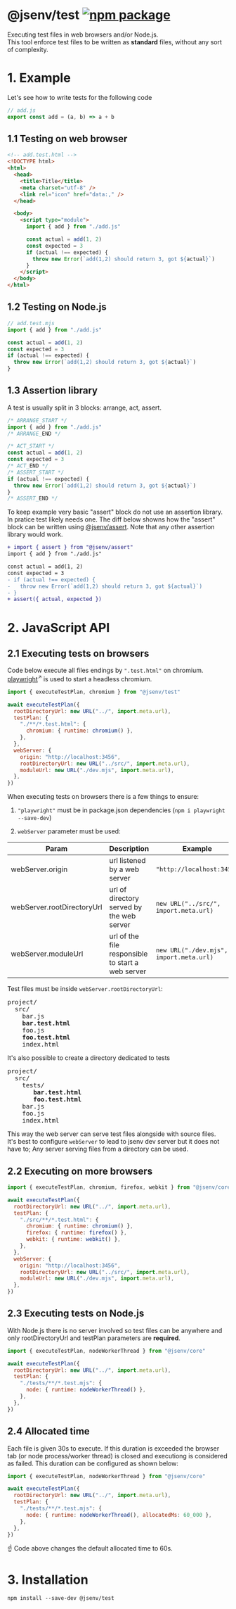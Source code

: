 # @jsenv/test [![npm package](https://img.shields.io/npm/v/@jsenv/test.svg?logo=npm&label=package)](https://www.npmjs.com/package/@jsenv/test)

Executing test files in web browsers and/or Node.js.  
This tool enforce test files to be written as **standard** files, without any sort of complexity.

# 1. Example

Let's see how to write tests for the following code 

```js
// add.js
export const add = (a, b) => a + b
```

## 1.1 Testing on web browser

```html
<!-- add.test.html -->
<!DOCTYPE html>
<html>
  <head>
    <title>Title</title>
    <meta charset="utf-8" />
    <link rel="icon" href="data:," />
  </head>

  <body>
    <script type="module">
      import { add } from "./add.js"

      const actual = add(1, 2)
      const expected = 3
      if (actual !== expected) {
        throw new Error(`add(1,2) should return 3, got ${actual}`)
      }
    </script>
  </body>
</html>
```

## 1.2 Testing on Node.js

```js
// add.test.mjs
import { add } from "./add.js"

const actual = add(1, 2)
const expected = 3
if (actual !== expected) {
  throw new Error(`add(1,2) should return 3, got ${actual}`)
}
```

## 1.3 Assertion library

A test is usually split in 3 blocks: arrange, act, assert.

```js
/* ARRANGE_START */
import { add } from "./add.js"
/* ARRANGE_END */

/* ACT_START */
const actual = add(1, 2)
const expected = 3
/* ACT_END */
/* ASSERT_START */
if (actual !== expected) {
  throw new Error(`add(1,2) should return 3, got ${actual}`)
}
/* ASSERT_END */
```

To keep example very basic "assert" block do not use an assertion library.  
In pratice test likely needs one. The diff below showns how the "assert" block can be written using [@jsenv/assert](../packages/assert). Note that any other assertion library would work.

```diff
+ import { assert } from "@jsenv/assert"
import { add } from "./add.js"

const actual = add(1, 2)
const expected = 3
- if (actual !== expected) {
-   throw new Error(`add(1,2) should return 3, got ${actual}`)
- }
+ assert({ actual, expected })
```

# 2. JavaScript API

## 2.1 Executing tests on browsers

Code below execute all files endings by `".test.html"` on chromium.  
[playwright](https://github.com/microsoft/playwright)<sup>↗</sup> is used to start a headless chromium.

```js
import { executeTestPlan, chromium } from "@jsenv/test"

await executeTestPlan({
  rootDirectoryUrl: new URL("../", import.meta.url),
  testPlan: {
    "./**/*.test.html": {
      chromium: { runtime: chromium() },
    },
  },
  webServer: {
    origin: "http://localhost:3456",
    rootDirectoryUrl: new URL("../src/", import.meta.url),
    moduleUrl: new URL("./dev.mjs", import.meta.url),
  },
})
```

When executing tests on browsers there is a few things to ensure:

1. `"playwright"` must be in package.json dependencies (`npm i playwright --save-dev`)

2. `webServer` parameter must be used:

| Param                      | Description                                       | Example                                 |
| -------------------------- | ------------------------------------------------- | --------------------------------------- |
| webServer.origin           | url listened by a web server                      | `"http://localhost:3456"`               |
| webServer.rootDirectoryUrl | url of directory served by the web server         | `new URL("../src/", import.meta.url)`   |
| webServer.moduleUrl        | url of the file responsible to start a web server | `new URL("./dev.mjs", import.meta.url)` |

Test files must be inside `webServer.rootDirectoryUrl`:

<pre>
project/
  src/
    bar.js
    <strong>bar.test.html</strong>
    foo.js
    <strong>foo.test.html</strong>
    index.html
</pre>

It's also possible to create a directory dedicated to tests

<pre>
project/
  src/
    tests/
       <strong>bar.test.html</strong>
       <strong>foo.test.html</strong>
    bar.js
    foo.js
    index.html
</pre>

This way the web server can serve test files alongside with source files.  
It's best to configure `webServer` to lead to jsenv dev server but it does not have to; Any server serving files from a directory can be used.

## 2.2 Executing on more browsers

```js
import { executeTestPlan, chromium, firefox, webkit } from "@jsenv/core"

await executeTestPlan({
  rootDirectoryUrl: new URL("../", import.meta.url),
  testPlan: {
    "./src/**/*.test.html": {
      chromium: { runtime: chromium() },
      firefox: { runtime: firefox() },
      webkit: { runtime: webkit() },
    },
  },
  webServer: {
    origin: "http://localhost:3456",
    rootDirectoryUrl: new URL("../src/", import.meta.url),
    moduleUrl: new URL("./dev.mjs", import.meta.url),
  },
})
```

## 2.3 Executing tests on Node.js

With Node.js there is no server involved so test files can be anywhere and only rootDirectoryUrl and testPlan parameters are **required**.

```js
import { executeTestPlan, nodeWorkerThread } from "@jsenv/core"

await executeTestPlan({
  rootDirectoryUrl: new URL("../", import.meta.url),
  testPlan: {
    "./tests/**/*.test.mjs": {
      node: { runtime: nodeWorkerThread() },
    },
  },
})
```

## 2.4 Allocated time

Each file is given 30s to execute.
If this duration is exceeded the browser tab (or node process/worker thread) is closed and executiong is considered as failed.
This duration can be configured as shown below:

```js
import { executeTestPlan, nodeWorkerThread } from "@jsenv/core"

await executeTestPlan({
  rootDirectoryUrl: new URL("../", import.meta.url),
  testPlan: {
    "./tests/**/*.test.mjs": {
      node: { runtime: nodeWorkerThread(), allocatedMs: 60_000 },
    },
  },
})
```

☝️ Code above changes the default allocated time to 60s.

# 3. Installation

```console
npm install --save-dev @jsenv/test
```

